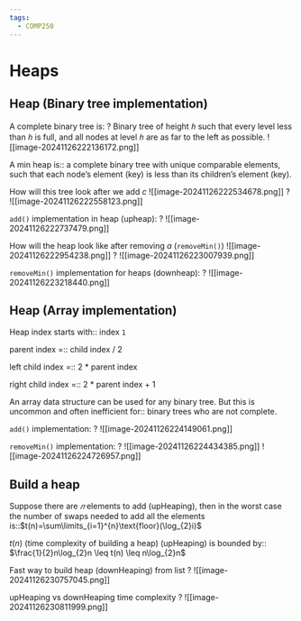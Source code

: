 ```yaml
---
tags:
  - COMP250
---
```

# Heaps

## Heap (Binary tree implementation)

A complete binary tree is:
?
Binary tree of height $ℎ$ such that every level less than $ℎ$ is full, and all nodes at level $ℎ$ are as far to the left as possible.
![[image-20241126222136172.png]]
<!--SR:!2024-11-30,3,250-->


A min heap is:: a complete binary tree with unique comparable elements, such that each node’s element (key) is less than its children’s element (key).
<!--SR:!2024-11-30,3,250-->

How will this tree look after we add $c$
![[image-20241126222534678.png]]
?
![[image-20241126222558123.png]]
<!--SR:!2024-11-30,2,230-->



`add()` implementation in heap (upheap):
?
![[image-20241126222737479.png]]
<!--SR:!2024-11-30,3,250-->


How will the heap look like after removing $a$ (`removeMin()`)
![[image-20241126222954238.png]]
?
![[image-20241126223007939.png]]
<!--SR:!2024-11-30,3,250-->



`removeMin()` implementation for heaps (downheap):
?
![[image-20241126223218440.png]]
<!--SR:!2024-11-30,3,250-->



## Heap (Array implementation)

Heap index starts with:: index `1`
<!--SR:!2024-12-01,4,270-->

parent index =:: child index / 2
<!--SR:!2024-11-30,2,230-->
left child index =:: 2 * parent index
<!--SR:!2024-11-29,2,247-->
right child index =:: 2 * parent index + 1
<!--SR:!2024-11-29,2,247-->

An array data structure can be used for any binary tree. But this is uncommon and often inefficient for:: binary trees who are not complete.
<!--SR:!2024-11-30,3,250-->

`add()` implementation:
?
![[image-20241126224149061.png]]
<!--SR:!2024-11-30,3,250-->

`removeMin()` implementation:
?
![[image-20241126224434385.png]]
![[image-20241126224726957.png]]
<!--SR:!2024-11-30,3,250-->



## Build a heap

Suppose there are $𝑛$ elements to add (upHeaping), then in the worst case the number of swaps needed to add all the elements is::$t(n)=\sum\limits_{i=1}^{n}\text{floor}(\log_{2}i)$
<!--SR:!2024-11-28,1,230-->

$t(n)$ (time complexity of building a heap) (upHeaping) is bounded by:: $\frac{1}{2}n\log_{2}n \leq t(n) \leq n\log_{2}n$
<!--SR:!2024-11-29,2,247-->


Fast way to build heap (downHeaping) from list
?
![[image-20241126230757045.png]]
<!--SR:!2024-11-28,1,230-->


upHeaping vs downHeaping time complexity
?
![[image-20241126230811999.png]]
<!--SR:!2024-11-30,3,250-->

